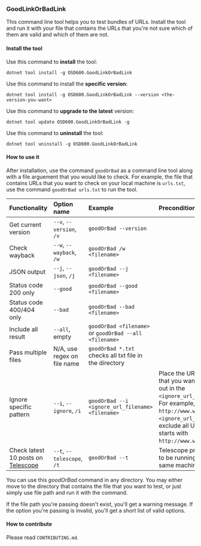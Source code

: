 ### GoodLinkOrBadLink

This command line tool helps you to test bundles of URLs. Install the tool and run it with your file that contains the URLs that you're not sure which of them are valid and which of them are not.


#### Install the tool

Use this command to **install** the tool: 

`dotnet tool install -g OSD600.GoodLinkOrBadLink`

Use this command to install the **specific version**:

`dotnet tool install -g OSD600.GoodLinkOrBadLink --version <the-version-you-want>`

Use this command to **upgrade to the latest** version:

`dotnet tool update OSD600.GoodLinkOrBadLink -g`

Use this command to **uninstall** the tool:

`dotnet tool uninstall -g OSD600.GoodLinkOrBadLink`

#### How to use it

After installation, use the command `goodOrBad` as a command line tool along with a file arguement that you would like to check. For example, the file that contains URLs that you want to check on your local machine is `urls.txt`, use the command `goodOrBad urls.txt` to run the tool.

|Functionality | Option name    | Example | Precondition |
| :---------|:-----------|:--------|:------|
|Get current version| `--v`, `--version`, `/v` | `goodOrBad --version` | |
|Check wayback | `--w`, `--wayback`, `/w` | `goodOrBad /w <filename>` | |
|JSON output | `--j`, `--json`, `/j` | `goodOrBad --j <filename>` | |
|Status code 200 only | `--good` | `goodOrBad --good <filename>` | |
|Status code 400/404 only | `--bad` | `goodOrBad --bad <filename>`| |
|Include all result | `--all`, empty | `goodOrBad <filename>` or `goodOrBad --all <filename>` | |
|Pass multiple files | N/A, use regex on file name | `goodOrBad *.txt` checks all txt file in the directory | |
|Ignore specific pattern | `--i`, `--ignore`, `/i` | `goodOrBad --i <ignore_url_filename> <filename>` |Place the URL patterns that you want to filter out in the `<ignore_url_filename>`. For example, put `http://www.wiki` in the `<ignore_url_file>` will exclude all URLs that starts with `http://www.wiki`.|
|Check latest 10 posts on [Telescope](https://github.com/Seneca-CDOT/telescope) | `--t`, `--telescope`, `/t` | `goodOrBad --t` | Telescope project has to be running on the same machine. |

You can use this *goodOrBad* command in any directory. You may either move to the directory that contains the file that you want to test, or just simply use file path and run it with the command.

If the file path you're passing doesn't exist, you'll get a warning message. If the option you're passing is invalid, you'll get a short list of valid options.


#### How to contribute

Please read `CONTRIBUTING.md`.
